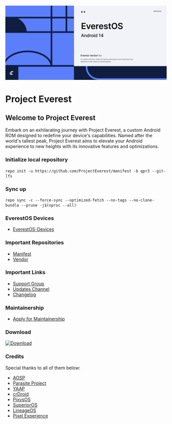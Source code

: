 ![Everest](https://raw.githubusercontent.com/ProjectEverest/.github/main/profile/Everest.svg)

# Project Everest

## Welcome to Project Everest

Embark on an exhilarating journey with Project Everest, a custom Android ROM designed to redefine your device's capabilities. Named after the world's tallest peak, Project Everest aims to elevate your Android experience to new heights with its innovative features and optimizations.

### Initialize local repository
```
repo init -u https://github.com/ProjectEverest/manifest -b qpr3 --git-lfs
```
### Sync up 
```
repo sync -c --force-sync --optimized-fetch --no-tags --no-clone-bundle --prune -j$(nproc --all)
```

### EverestOS Devices
- [EverestOS-Devices](https://github.com/projecteverest-devices)

### Important Repositories ###
- [Manifest](https://github.com/ProjectEverest/manifest) 
- [Vendor](https://github.com/ProjectEverest/android_vendor_everest)

### Important Links ###
- [Support Group](https://t.me/projecteverest)
- [Updates Channel](https://t.me/EverestOS)
- [Changelog](https://github.com/ProjectEverest/EverestOS_Changelogs/blob/main/README.md)

### Maintainership ###
- [Apply for Maintainership](https://forms.gle/BD6HJBmDu7fevZit5)

### Download ###
[![Download](https://img.shields.io/sourceforge/dt/projecteverest.svg)](https://sourceforge.net/projects/everestos-releases/)

### Credits ###

Special thanks to all of them below:

- [AOSP](https://source.android.com/)
- [Parasite Project](https://github.com/TheParasiteProject)
- [YAAP](https://github.com/yaap)
- [crDroid](https://github.com/crdroidandroid)
- [PixysOS](https://github.com/PixysOS)
- [SuperiorOS](https://github.com/SuperiorOS)
- [LineageOS](https://github.com/LineageOS)
- [Pixel Experience](https://github.com/PixelExperience)
